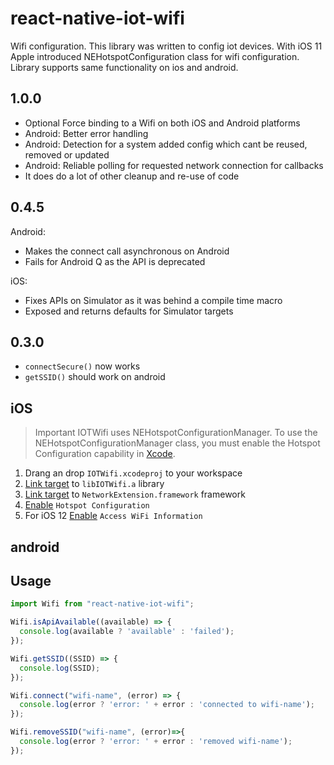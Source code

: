 # react-native-iot-wifi
Wifi configuration.
This library was written to config iot devices. With iOS 11 Apple introduced NEHotspotConfiguration class for wifi configuration. Library supports same functionality on ios and android.

## 1.0.0
* Optional Force binding to a Wifi on both iOS and Android platforms
* Android: Better error handling
* Android: Detection for a system added config which cant be reused, removed or updated
* Android: Reliable polling for requested network connection for callbacks
* It does do a lot of other cleanup and re-use of code

## 0.4.5
Android:
* Makes the connect call asynchronous on Android
* Fails for Android Q as the API is deprecated

iOS:
* Fixes APIs on Simulator as it was behind a compile time macro
* Exposed and returns defaults for Simulator targets

## 0.3.0
* `connectSecure()` now works
* `getSSID()` should work on android

## iOS
> Important
> IOTWifi uses NEHotspotConfigurationManager. To use the NEHotspotConfigurationManager class, you must enable the Hotspot Configuration capability in [Xcode](http://help.apple.com/xcode/mac/current/#/dev88ff319e7).

1. Drang an drop `IOTWifi.xcodeproj` to your workspace
2. [Link target](https://help.apple.com/xcode/mac/current/#/dev51a648b07) to `libIOTWifi.a` library
3. [Link target](https://help.apple.com/xcode/mac/current/#/dev51a648b07) to `NetworkExtension.framework` framework
4. [Enable](http://help.apple.com/xcode/mac/current/#/dev88ff319e7) `Hotspot Configuration`
5. For iOS 12 [Enable](http://help.apple.com/xcode/mac/current/#/dev88ff319e7) `Access WiFi Information`

## android

## Usage

```javascript
import Wifi from "react-native-iot-wifi";

Wifi.isApiAvailable((available) => {
  console.log(available ? 'available' : 'failed');
});

Wifi.getSSID((SSID) => {
  console.log(SSID);
});

Wifi.connect("wifi-name", (error) => {
  console.log(error ? 'error: ' + error : 'connected to wifi-name');
});

Wifi.removeSSID("wifi-name", (error)=>{
  console.log(error ? 'error: ' + error : 'removed wifi-name');
});
```
